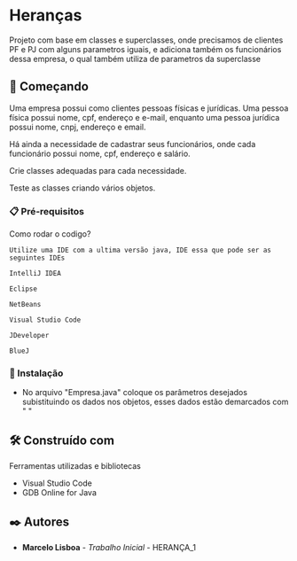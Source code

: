 # Heranças

Projeto com base em classes e superclasses, onde precisamos de clientes PF e PJ com alguns parametros iguais, e adiciona também os funcionários dessa empresa, o qual também utiliza de parametros da superclasse

## 🚀 Começando

Uma empresa possui como clientes pessoas físicas e jurídicas. Uma pessoa física possui nome, cpf, endereço e e-mail, enquanto uma pessoa jurídica possui nome, cnpj, endereço e email.

Há ainda a necessidade de cadastrar seus funcionários, onde cada funcionário possui nome, cpf, endereço e salário.

Crie classes adequadas para cada necessidade.

Teste as classes criando vários objetos.

### 📋 Pré-requisitos

Como rodar o codigo?

```
Utilize uma IDE com a ultima versão java, IDE essa que pode ser as seguintes IDEs

IntelliJ IDEA

Eclipse

NetBeans

Visual Studio Code

JDeveloper

BlueJ
```

### 🔧 Instalação

* No arquivo "Empresa.java" coloque os parâmetros desejados subistituindo os dados nos objetos, esses dados estão demarcados com " "

## 🛠️ Construído com

Ferramentas utilizadas e bibliotecas

* Visual Studio Code
* GDB Online for Java

## ✒️ Autores

* **Marcelo Lisboa** - *Trabalho Inicial* - HERANÇA_1

